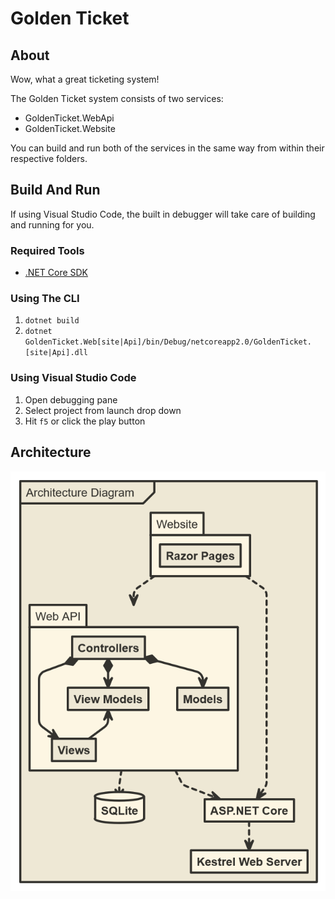 # Golden Ticket

## About

Wow, what a great ticketing system!

The Golden Ticket system consists of two services:

- GoldenTicket.WebApi
- GoldenTicket.Website

You can build and run both of the services in the same way from within their respective folders.

## Build And Run

If using Visual Studio Code, the built in debugger will take care of building and running for you.

### Required Tools

- [.NET Core SDK](https://www.microsoft.com/net/download/thank-you/dotnet-sdk-2.1.4-windows-x64-installer)

### Using The CLI

1. `dotnet build`
1. `dotnet GoldenTicket.Web[site|Api]/bin/Debug/netcoreapp2.0/GoldenTicket.[site|Api].dll`

### Using Visual Studio Code

1. Open debugging pane
1. Select project from launch drop down
1. Hit `f5` or click the play button

## Architecture

![Architecture Diagram](Documentation/Architecular.png)